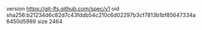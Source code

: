 version https://git-lfs.github.com/spec/v1
oid sha256:b21234d6c82d7c43fddb54c210c6d02297b3cf7813b1bf85647334a6450d5989
size 2464
